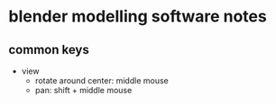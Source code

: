 # blender modelling software notes

## common keys

- view
  - rotate around center: 	middle mouse
  - pan: 					shift + middle mouse
